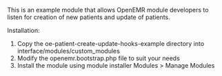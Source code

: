 This is an example module that allows OpenEMR module developers to listen for
creation of new patients and update of patients.

Installation:
1. Copy the oe-patient-create-update-hooks-example directory into interface/modules/custom_modules
2. Modify the openemr.bootstrap.php file to suit your needs
3. Install the module using module installer Modules > Manage Modules
